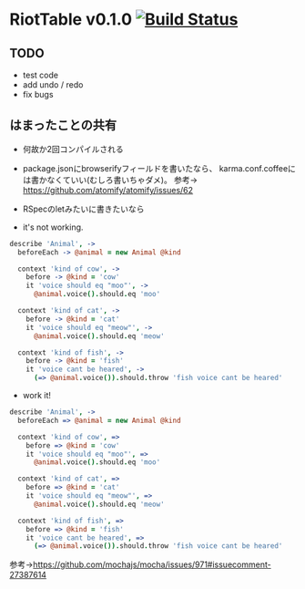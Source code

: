 # RiotTable v0.1.0 [![Build Status](https://travis-ci.org/april418/riot-table.svg?branch=master)](https://travis-ci.org/april418/riot-table)
## TODO
- test code
- add undo / redo
- fix bugs

## はまったことの共有
- 何故か2回コンパイルされる
 - package.jsonにbrowserifyフィールドを書いたなら、
karma.conf.coffeeには書かなくていい(むしろ書いちゃダメ)。
 参考→ https://github.com/atomify/atomify/issues/62

- RSpecのletみたいに書きたいなら
 - it's not working.
 ```coffee
 describe 'Animal', ->
   beforeEach -> @animal = new Animal @kind

   context 'kind of cow', ->
     before -> @kind = 'cow'
     it 'voice should eq "moo"', ->
       @animal.voice().should.eq 'moo'

   context 'kind of cat', ->
     before -> @kind = 'cat'
     it 'voice should eq "meow"', ->
       @animal.voice().should.eq 'meow'

   context 'kind of fish', ->
     before -> @kind = 'fish'
     it 'voice cant be heared', ->
       (=> @animal.voice()).should.throw 'fish voice cant be heared'
 ```
 - work it!
 ```coffee
 describe 'Animal', ->
   beforeEach => @animal = new Animal @kind

   context 'kind of cow', =>
     before => @kind = 'cow'
     it 'voice should eq "moo"', =>
       @animal.voice().should.eq 'moo'

   context 'kind of cat', =>
     before => @kind = 'cat'
     it 'voice should eq "meow"', =>
       @animal.voice().should.eq 'meow'

   context 'kind of fish', =>
     before => @kind = 'fish'
     it 'voice cant be heared', =>
       (=> @animal.voice()).should.throw 'fish voice cant be heared'
 ```
参考→https://github.com/mochajs/mocha/issues/971#issuecomment-27387614


